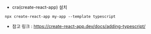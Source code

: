 * cra(create-react-app) 설치
```
npx create-react-app my-app --template typescript
```
  - 참고 링크 : https://create-react-app.dev/docs/adding-typescript/
